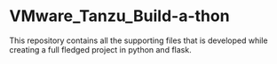 # VMware_Tanzu_Build-a-thon
This repository contains all the supporting files that is developed while creating a full fledged project in python and flask.
